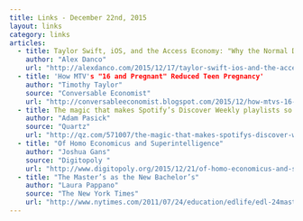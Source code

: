 ```yaml
---
title: Links - December 22nd, 2015
layout: links
category: links
articles:
  - title: Taylor Swift, iOS, and the Access Economy: "Why the Normal Distribution is Vanishing"
    author: "Alex Danco"
    url: "http://alexdanco.com/2015/12/17/taylor-swift-ios-and-the-access-economy-why-the-normal-distribution-is-vanishing/"
  - title: 'How MTV's "16 and Pregnant" Reduced Teen Pregnancy'
    author: "Timothy Taylor"
    source: "Conversable Economist"
    url: "http://conversableeconomist.blogspot.com/2015/12/how-mtvs-16-and-pregnant-reduced-teen.html"
  - title: The magic that makes Spotify’s Discover Weekly playlists so damn good"
    author: "Adam Pasick"
    source: "Quartz"
    url: "http://qz.com/571007/the-magic-that-makes-spotifys-discover-weekly-playlists-so-damn-good/"
  - title: "Of Homo Economicus and Superintelligence"
    author: "Joshua Gans"
    source: "Digitopoly "
    url: "http://www.digitopoly.org/2015/12/21/of-homo-economicus-and-superintelligence/"
  - title: "The Master’s as the New Bachelor’s"
    author: "Laura Pappano"
    source: "The New York Times"
    url: "http://www.nytimes.com/2011/07/24/education/edlife/edl-24masters-t.html"
---
```

